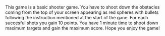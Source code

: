 This game is a basic shooter game. You have to shoot down the obstacles coming from the top of your screen appearing as red spheres with bullets following the instruction mentioned at the start of the gane.
For each succesful shots you gain 10 points.
You have 1 minute time to shoot down maximum targets and gain the maximum score.
Hope you enjoy the game!
